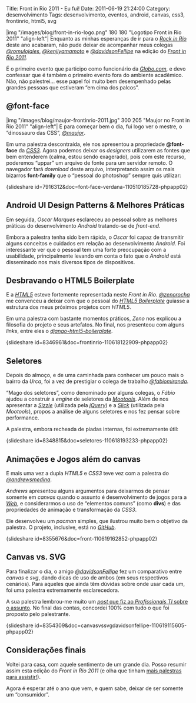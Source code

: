 Title: Front in Rio 2011 - Eu fui!
Date: 2011-06-19 21:24:00
Category: desenvolvimento
Tags: desenvolvimento, eventos, android, canvas, css3, frontinrio, html5, svg


|img "/images/blog/front-in-rio-logo.png" 180 180 "Logotipo Front in Rio 2011" "align-left"|
Enquanto as minhas esperanças de ir para o [*Rock in Rio*][] deste ano
acabaram, não pude deixar de acompanhar meus colegas [*@romulojales*][],
[*@kenjiyamamoto*][] e [*@davidsonFellipe*][] na edição do [*Front in Rio 2011*][].

É o primeiro evento que participo como funcionário da [*Globo.com*][], e
devo confessar que é também o primeiro evento fora do ambiente
acadêmico. Não, não palestrei… esse papel foi muito bem desempenhado
pelas grandes pessoas que estiveram “em cima dos palcos”.

<!-- PELICAN_END_SUMMARY -->


@font-face
----------

|img "/images/blog/maujor-frontinrio-2011.jpg" 300 205 "Maujor no Front in Rio 2011" "align-left"|
E para começar bem o dia, fui logo ver o mestre, o “dinossauro das CSS“, [*@maujor*][].

Em uma palestra descontraída, ele nos apresentou a propriedade
**@font-face** da [*CSS3*][]. Agora podemos deixar os *designers*
utilizarem as fontes que bem entenderem (calma, estou sendo exagerado),
pois com este recurso, poderemos “uppar” um arquivo de fonte para um
servidor remoto. O navegador fará *download* deste arquivo,
interpretando assim os mais bizarros **font-family** que o “pessoal do
photoshop” sempre quis utilizar:

{slideshare id=7916312&doc=font-face-verdana-110510185728-phpapp02}


Android UI Design Patterns & Melhores Práticas
----------------------------------------------

Em seguida, *Oscar Marques* esclareceu ao pessoal sobre as melhores
práticas do desenvolvimento *Android* tratando-se de *front-end*.

Embora a palestra tenha sido bem rápida, o *Oscar* foi capaz de
transmitir alguns conceitos e cuidados em relação ao desenvolvimento
*Android*. Foi interessante ver que o pessoal tem uma forte preocupação
com a usabilidade, principalmente levando em conta o fato que o
*Android* está disseminado nos mais diversos tipos de dispositivos.


Desbravando o HTML5 Boilerplate
-------------------------------

E a [*HTML5*][] esteve fortemente representada neste *Front in Rio*.
[*@zenorocha*][] me convenceu a deixar com que o pessoal do [*HTML5
Boilerplate*][] guiasse a estrutura dos meus próximos projetos com
*HTML5*.

Em uma palestra com bastante momentos práticos, *Zeno* nos explicou a
filosofia do projeto e seus artefatos. No final, nos presenteou com
alguns *links*, entre eles o [*django-html5-boilerplate*][].

{slideshare id=8346961&doc=frontinrio-110618122909-phpapp02}


Seletores
---------

Depois do almoço, e de uma caminhada para conhecer um pouco mais o
bairro da *Urca*, foi a vez de prestigiar o colega de trabalho
[*@fabiomiranda*][].

“Mago dos seletores”, como denominado por alguns colegas, o *Fábio*
ajudou a construir a *engine* de seletores da [*Mootools*][]. Além de
nos apresentar a [*Sizzle*][] (utilizada pela [*jQuery*][]) e a
[*Slick*][] (utilizada pela *Mootools*), propos a análise de alguns
seletores e nos fez pensar sobre performance.

A palestra, embora recheada de piadas internas, foi extremamente útil:

{slideshare id=8348815&doc=seletores-110618193233-phpapp02}


Animações e Jogos além do canvas
--------------------------------

E mais uma vez a dupla *HTML5* e *CSS3* teve vez com a palestra do
[*@andrewsmedina*][].

*Andrews* apresentou alguns argumentos para deixarmos de pensar somente
em *canvas* quando o assunto é desenvolvimento de jogos para a
[*Web*][], e considerarmos o uso de “elementos comuns” (como **divs**) e
das propriedades de animação e transformação da *CSS3*.

Ele desenvolveu um *pacman* simples, que ilustrou muito bem o objetivo
da palestra. O projeto, inclusive, está no [*GitHub*][].

{slideshare id=8355676&doc=front-110619162852-phpapp02}


Canvas vs. SVG
----------------------------------------

Para finalizar o dia, o amigo [*@davidsonFellipe*][] fez um comparativo
entre *canvas* e *svg*, dando dicas de uso de ambos (em seus respectivos
cenários). Para aqueles que ainda têm dúvidas sobre onde usar cada um,
foi uma palestra extremamente esclarecedora.

A sua palestra lembrou-me muito um [*post* que fiz ao *Profissionais TI*
sobre o assunto][]. No final das contas, concordei 100% com tudo o que
foi proposto pelo palestrante.

{slideshare id=8354309&doc=canvasvssvgdavidsonfellipe-110619115605-phpapp02}


Considerações finais
--------------------

Voltei para casa, com aquele sentimento de um grande dia. Posso resumir
assim esta edição do *Front in Rio 2011* (e olha que tinham [mais
palestras para assistir!][]).

Agora é esperar até o ano que vem, e quem sabe, deixar de ser somente um
“consumidor”.


  [*Rock in Rio*]: http://www.rockinrio.com.br/pt/ingressos/
    "Rock in Rio 2011 - Ingressos esgotados"
  [*@romulojales*]: http://twitter.com/#!/romulojales
    "Acompanhe o bom humor do Rômulo Jales"
  [*@kenjiyamamoto*]: http://twitter.com/#!/kenjiyamamoto
    "Novidades tecnológicas são com ele!"
  [*@davidsonFellipe*]: http://twitter.com/#!/davidsonFellipe
    "Davidson fala muito sobre front-end em seu Twitter"
  [*Front in Rio 2011*]: http://www.frontinrio.com.br/
    "Página oficial do evento"
  [*Globo.com*]: http://globo.com/
    "Absolutamente tudo sobre notícias, entretenimento e esportes"
  [*@maujor*]: http://twitter.com/#!/maujor/ "Twitter do Maujor"
  [*CSS3*]: {tag}css3 "Leia mais sobre CSS3"
  [*HTML5*]: {tag}html5 "Leia mais sobre HTML5"
  [*@zenorocha*]: http://twitter.com/#!/zenorocha/ "Twitter do Zeno"
  [*HTML5 Boilerplate*]: http://html5boilerplate.com/
    "Visite o site oficial do projeto HTML5 Boilerplate"
  [*django-html5-boilerplate*]: https://github.com/mike360/django-html5-boilerplate
    "Visite e contribua com o projeto no GitHub"
  [*@fabiomiranda*]: http://twitter.com/#!/fabiomiranda
    "Twitter do Fábio Miranda"
  [*Mootools*]: http://www.mootools.net/
    "Página oficial da framework Mootools"
  [*Sizzle*]: http://sizzlejs.com/
    "Conheça a engine selector utilizada pela jQuery"
  [*jQuery*]: http://www.jquery.com/
    "Página oficial da framework jQuery"
  [*Slick*]: http://www.xpertdeveloper.com/2010/10/introduction-to-slick-a-standalone-element-selector-engine/
    "Introduction to Slick – A Standalone Element Selector Engine"
  [*@andrewsmedina*]: http://twitter.com/#!/andrewsmedina
    "Twitter do Andrews Medina"
  [*Web*]: {tag}web "Leia mais sobre Web"
  [*GitHub*]: https://github.com/andrewsmedina/pacman
    "Projeto do web-game Pacman de Andrews Medina"
  [*post* que fiz ao *Profissionais TI* sobre o assunto]: http://www.profissionaisti.com.br/2009/01/svg-x-canvas-entenda-as-diferencas/
    "SVG x Canvas: Entenda as diferenças"
  [mais palestras para assistir!]: http://www.frontinrio.com.br/
    "Confira a grade completa do Front in Rio 2011"
